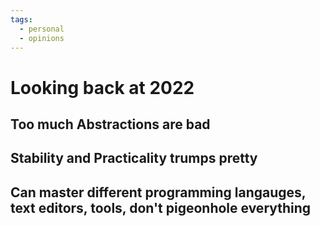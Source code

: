 ```yaml
---
tags:
  - personal
  - opinions
---
```


# Looking back at 2022

## Too much Abstractions are bad

## Stability and Practicality trumps pretty

## Can master different programming langauges, text editors, tools, don't pigeonhole everything
